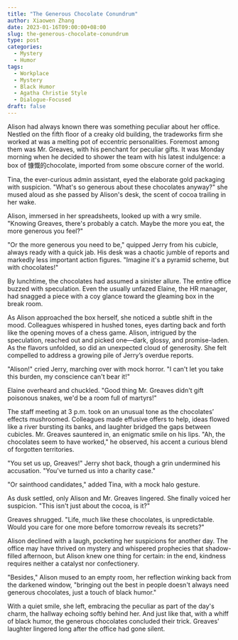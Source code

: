 ```yaml
---
title: "The Generous Chocolate Conundrum"
author: Xiaowen Zhang
date: 2023-01-16T09:00:00+08:00
slug: the-generous-chocolate-conundrum
type: post
categories:
  - Mystery
  - Humor
tags:
  - Workplace
  - Mystery
  - Black Humor
  - Agatha Christie Style
  - Dialogue-Focused
draft: false
---
```


Alison had always known there was something peculiar about her office. Nestled on the fifth floor of a creaky old building, the tradeworks firm she worked at was a melting pot of eccentric personalities. Foremost among them was Mr. Greaves, with his penchant for peculiar gifts. It was Monday morning when he decided to shower the team with his latest indulgence: a box of 慷慨的chocolate, imported from some obscure corner of the world.

Tina, the ever-curious admin assistant, eyed the elaborate gold packaging with suspicion. "What's so generous about these chocolates anyway?" she mused aloud as she passed by Alison's desk, the scent of cocoa trailing in her wake.

Alison, immersed in her spreadsheets, looked up with a wry smile. "Knowing Greaves, there's probably a catch. Maybe the more you eat, the more generous you feel?"

"Or the more generous you need to be," quipped Jerry from his cubicle, always ready with a quick jab. His desk was a chaotic jumble of reports and markedly less important action figures. "Imagine it's a pyramid scheme, but with chocolates!"

By lunchtime, the chocolates had assumed a sinister allure. The entire office buzzed with speculation. Even the usually unfazed Elaine, the HR manager, had snagged a piece with a coy glance toward the gleaming box in the break room.

As Alison approached the box herself, she noticed a subtle shift in the mood. Colleagues whispered in hushed tones, eyes darting back and forth like the opening moves of a chess game. Alison, intrigued by the speculation, reached out and picked one—dark, glossy, and promise-laden. As the flavors unfolded, so did an unexpected cloud of generosity. She felt compelled to address a growing pile of Jerry’s overdue reports.

"Alison!" cried Jerry, marching over with mock horror. "I can't let you take this burden, my conscience can't bear it!"

Elaine overheard and chuckled. "Good thing Mr. Greaves didn't gift poisonous snakes, we'd be a room full of martyrs!"

The staff meeting at 3 p.m. took on an unusual tone as the chocolates’ effects mushroomed. Colleagues made effusive offers to help, ideas flowed like a river bursting its banks, and laughter bridged the gaps between cubicles. Mr. Greaves sauntered in, an enigmatic smile on his lips. "Ah, the chocolates seem to have worked," he observed, his accent a curious blend of forgotten territories.

"You set us up, Greaves!" Jerry shot back, though a grin undermined his accusation. "You've turned us into a charity case."

"Or sainthood candidates," added Tina, with a mock halo gesture.

As dusk settled, only Alison and Mr. Greaves lingered. She finally voiced her suspicion. "This isn't just about the cocoa, is it?"

Greaves shrugged. "Life, much like these chocolates, is unpredictable. Would you care for one more before tomorrow reveals its secrets?"

Alison declined with a laugh, pocketing her suspicions for another day. The office may have thrived on mystery and whispered prophecies that shadow-filled afternoon, but Alison knew one thing for certain: in the end, kindness requires neither a catalyst nor confectionery.

"Besides," Alison mused to an empty room, her reflection winking back from the darkened window, "bringing out the best in people doesn't always need generous chocolates, just a touch of black humor."

With a quiet smile, she left, embracing the peculiar as part of the day's charm, the hallway echoing softly behind her. And just like that, with a whiff of black humor, the generous chocolates concluded their trick. Greaves' laughter lingered long after the office had gone silent.
